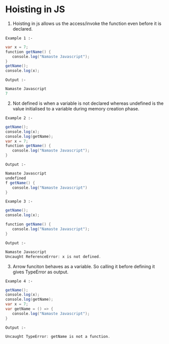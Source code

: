 <h1>Hoisting in JS</h1>

1. Hoisting in js allows us the access/invoke the function even before it is declared.

<code>Example 1 :-</code>
```java
var x = 7;
function getName() {
   console.log("Namaste Javascript");
}
getName();
console.log(x);
```

<code>Output :-</code>
```java
Namaste Javascript
7
```

2. Not defined is when a variable is not declared whereas undefined is the value initialised to a variable during memory creation phase.

<code>Example 2 :-</code>
```java
getName();
console.log(x);
console.log(getName);
var x = 7;
function getName() {
   console.log("Namaste Javascript");
}
```

<code>Output :-</code>
```java
Namaste Javascript
undefined
f getName() {
   console.log("Namaste Javascript")
}
```

<code>Example 3 :-</code>
```java
getName();
console.log(x);

function getName() {
   console.log("Namaste Javascript");
}
```

<code>Output :-</code>
```java
Namaste Javascript
Uncaught ReferenceError: x is not defined.
```

3. Arrow funciton behaves as a variable. So calling it before defining it gives TypeError as output.

<code>Example 4 :-</code>
```java
getName();
console.log(x);
console.log(getName);
var x = 7;
var getName = () => {
   console.log("Namaste Javascript");
}
```

<code>Output :-</code>
```java
Uncaught TypeError: getName is not a function.
```